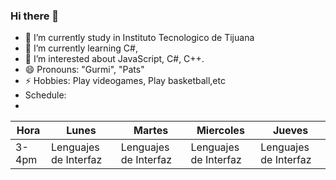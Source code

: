 ### Hi there 👋
- 🔭 I’m currently study in Instituto Tecnologico de Tijuana 
- 🌱 I’m currently learning C#, 
- 🤔 I’m interested about JavaScript, C#, C++.
- 😄 Pronouns: "Gurmi", "Pats"
- ⚡ Hobbies: Play videogames, Play basketball,etc 
- Schedule:
- 
| Hora  	| Lunes                 	| Martes                	| Miercoles             	| Jueves                	|
|-------	|-----------------------	|-----------------------	|-----------------------	|-----------------------	|
| 3-4pm 	| Lenguajes de Interfaz 	| Lenguajes de Interfaz 	| Lenguajes de Interfaz 	| Lenguajes de Interfaz 	|
<!--
**JGurmi/JGurmi** is a ✨ _special_ ✨ repository because its `README.md` (this file) appears on your GitHub profile.

Here are some ideas to get you started:


-->
